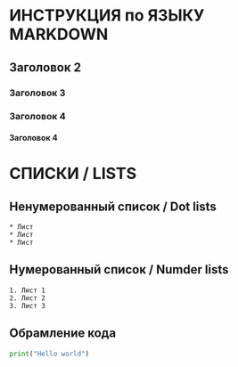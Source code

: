 # ИНСТРУКЦИЯ по ЯЗЫКУ MARKDOWN
## Заголовок 2
### Заголовок 3
### Заголовок 4
#### Заголовок 4


# СПИСКИ / LISTS
## Ненумерованный список / Dot lists
    * Лист
    * Лист
    * Лист

## Нумерованный список / Numder lists
    1. Лист 1
    2. Лист 2 
    3. Лист 3

## Обрамление кода
```python
print("Hello world")
```